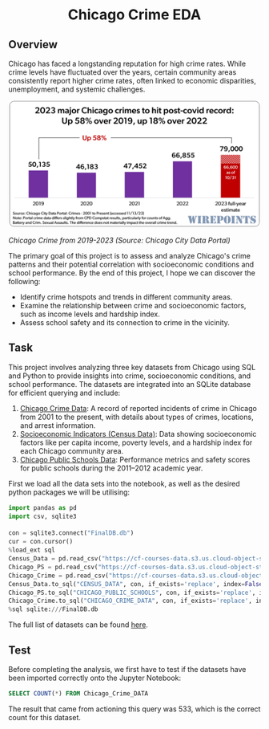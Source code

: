 <h1 align ="Center"> Chicago Crime EDA </h1>

## Overview
Chicago has faced a longstanding reputation for high crime rates. While crime levels have fluctuated over the years, certain community areas consistently report higher crime rates, often linked to economic disparities, unemployment, and systemic challenges. 

![Chicago Crime](https://github.com/YaasirM/Chicago_Crime_EDA/blob/main/assets/images/Chicago%20Crimes.png)

*Chicago Crime from 2019-2023 (Source: Chicago City Data Portal)*

The primary goal of this project is to assess and analyze Chicago's crime patterns and their potential correlation with socioeconomic conditions and school performance. By the end of this project, I hope we can discover the following:

- Identify crime hotspots and trends in different community areas.
- Examine the relationship between crime and socioeconomic factors, such as income levels and hardship index.
- Assess school safety and its connection to crime in the vicinity.

## Task
This project involves analyzing three key datasets from Chicago using SQL and Python to provide insights into crime, socioeconomic conditions, and school performance. The datasets are integrated into an SQLite database for efficient querying and include:

1. [Chicago Crime Data](https://github.com/YaasirM/Chicago_Crime_EDA/blob/main/assets/dataset/ChicagoCrimeData.csv): A record of reported incidents of crime in Chicago from 2001 to the present, with details about types of crimes, locations, and arrest information.
2. [Socioeconomic Indicators (Census Data)](https://github.com/YaasirM/Chicago_Crime_EDA/blob/main/assets/dataset/ChicagoCensusData.csv): Data showing socioeconomic factors like per capita income, poverty levels, and a hardship index for each Chicago community area.
3. [Chicago Public Schools Data](https://github.com/YaasirM/Chicago_Crime_EDA/blob/main/assets/dataset/ChicagoPublicSchools.csv): Performance metrics and safety scores for public schools during the 2011–2012 academic year.



First we load all the data sets into the notebook, as well as the desired python packages we will be utilising:

```python
import pandas as pd
import csv, sqlite3

con = sqlite3.connect("FinalDB.db")
cur = con.cursor()
%load_ext sql
Census_Data = pd.read_csv("https://cf-courses-data.s3.us.cloud-object-storage.appdomain.cloud/IBMDeveloperSkillsNetwork-DB0201EN-SkillsNetwork/labs/FinalModule_Coursera_V5/data/ChicagoCensusData.csv?utm_medium=Exinfluencer&utm_source=Exinfluencer&utm_content=000026UJ&utm_term=10006555&utm_id=NA-SkillsNetwork-Channel-SkillsNetworkCoursesIBMDeveloperSkillsNetworkDB0201ENSkillsNetwork20127838-2021-01-01")
Chicago_PS = pd.read_csv("https://cf-courses-data.s3.us.cloud-object-storage.appdomain.cloud/IBMDeveloperSkillsNetwork-DB0201EN-SkillsNetwork/labs/FinalModule_Coursera_V5/data/ChicagoPublicSchools.csv?utm_medium=Exinfluencer&utm_source=Exinfluencer&utm_content=000026UJ&utm_term=10006555&utm_id=NA-SkillsNetwork-Channel-SkillsNetworkCoursesIBMDeveloperSkillsNetworkDB0201ENSkillsNetwork20127838-2021-01-01")
Chicago_Crime = pd.read_csv("https://cf-courses-data.s3.us.cloud-object-storage.appdomain.cloud/IBMDeveloperSkillsNetwork-DB0201EN-SkillsNetwork/labs/FinalModule_Coursera_V5/data/ChicagoCrimeData.csv?utm_medium=Exinfluencer&utm_source=Exinfluencer&utm_content=000026UJ&utm_term=10006555&utm_id=NA-SkillsNetwork-Channel-SkillsNetworkCoursesIBMDeveloperSkillsNetworkDB0201ENSkillsNetwork20127838-2021-01-01")
Census_Data.to_sql("CENSUS_DATA", con, if_exists='replace', index=False,method="multi")
Chicago_PS.to_sql("CHICAGO_PUBLIC_SCHOOLS", con, if_exists='replace', index=False,method="multi")
Chicago_Crime.to_sql("CHICAGO_CRIME_DATA", con, if_exists='replace', index=False,method="multi")
%sql sqlite:///FinalDB.db
```

The full list of datasets can be found [here](https://github.com/YaasirM/Chicago_Crime_EDA/tree/main/assets/dataset). 

## Test

Before completing the analysis, we first have to test if the datasets have been imported correctly onto the Jupyter Notebook:

```sql
SELECT COUNT(*) FROM Chicago_Crime_DATA
```
The result that came from actioning this query was 533, which is the correct count for this dataset.


